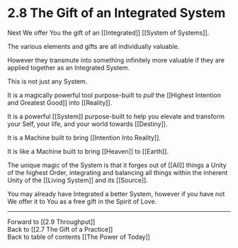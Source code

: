 # 2.8 The Gift of an Integrated System

Next We offer You the gift of an [[Integrated]] [[System of Systems]].  

The various elements and gifts are all individually valuable. 

However they transmute into something infinitely more valuable if they are applied together as an Integrated System.  

This is not just any System.  

It is a magically powerful tool purpose-built to _pull_ the [[Highest Intention and Greatest Good]] into [[Reality]].  

It is a powerful [[System]] purpose-built to help you elevate and transform your Self, your life, and your world towards [[Destiny]]. 

It is a Machine built to bring [[Intention Into Reality]]. 

It is like a Machine built to bring [[Heaven]] to [[Earth]]. 

The unique magic of the System is that it forges out of [[All]] things a Unity of the highest Order, integrating and balancing all things within the inherent Unity of the [[Living System]] and its [[Source]].  

You may already have Integrated a better System, however if you have not We offer it to You as a free gift in the Spirit of Love.  

___

Forward to [[2.9 Throughput]]  
Back to [[2.7 The Gift of a Practice]]  
Back to table of contents [[The Power of Today]]  